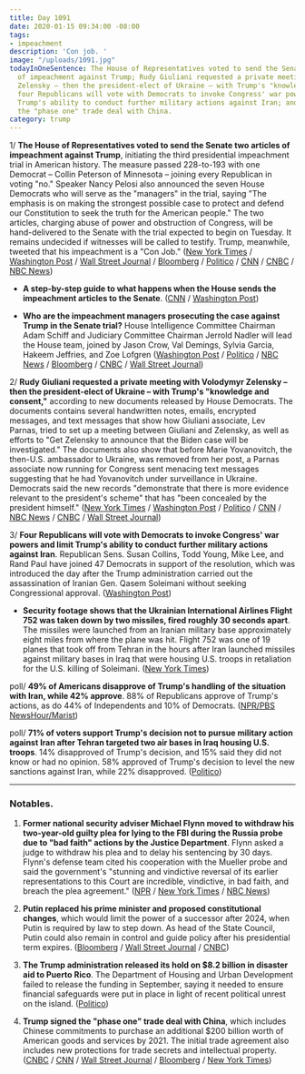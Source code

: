 ```yaml
---
title: Day 1091
date: 2020-01-15 09:34:00 -08:00
tags:
- impeachment
description: 'Con job. '
image: "/uploads/1091.jpg"
todayInOneSentence: The House of Representatives voted to send the Senate two articles
  of impeachment against Trump; Rudy Giuliani requested a private meeting with Volodymyr
  Zelensky – then the president-elect of Ukraine – with Trump's "knowledge and consent";
  four Republicans will vote with Democrats to invoke Congress' war powers and limit
  Trump's ability to conduct further military actions against Iran; and Trump signed
  the "phase one" trade deal with China.
category: trump
---
```


1/ **The House of Representatives voted to send the Senate two articles of impeachment against Trump**, initiating the third presidential impeachment trial in American history. The measure passed 228-to-193 with one Democrat – Collin Peterson of Minnesota – joining every Republican in voting "no." Speaker Nancy Pelosi also announced the seven House Democrats who will serve as the "managers" in the trial, saying "The emphasis is on making the strongest possible case to protect and defend our Constitution to seek the truth for the American people." The two articles, charging abuse of power and obstruction of Congress, will be hand-delivered to the Senate with the trial expected to begin on Tuesday. It remains undecided if witnesses will be called to testify. Trump, meanwhile, tweeted that his impeachment is a "Con Job." ([New York Times](https://www.nytimes.com/2020/01/15/us/politics/impeachment-managers.html) / [Washington Post](https://www.washingtonpost.com/politics/trump-impeachment-live-updates/2020/01/15/cfde52b6-3784-11ea-bb7b-265f4554af6d_story.html) / [Wall Street Journal](https://www.wsj.com/articles/house-speaker-pelosi-to-name-house-managers-for-trumps-senate-impeachment-trial-11579084203) / [Bloomberg](https://www.bloomberg.com/news/articles/2020-01-15/pelosi-selects-seven-democrats-to-present-impeachment-case) / [Politico](https://www.politico.com/news/2020/01/15/pelosi-appoints-impeachment-managers-for-trumps-senate-trial-099240) / [CNN](https://www.cnn.com/2020/01/15/politics/pelosi-naming-impeachment-managers/index.html) / [CNBC](https://www.cnbc.com/2020/01/15/house-votes-to-send-trump-impeachment-articles-to-senate-for-trial.html) / [NBC News](https://www.nbcnews.com/politics/politics-news/pelosi-calls-witnesses-trump-trial-after-new-evidence-n1116091))

* **A step-by-step guide to what happens when the House sends the impeachment articles to the Senate**. ([CNN](https://www.cnn.com/2020/01/15/politics/senate-impeachment-procedure-guide/index.html) / [Washington Post](https://www.washingtonpost.com/politics/2020/01/15/impeachment-trial-process/))

* **Who are the impeachment managers prosecuting the case against Trump in the Senate trial?** House Intelligence Committee Chairman Adam Schiff and Judiciary Committee Chairman Jerrold Nadler will lead the House team, joined by Jason Crow, Val Demings, Sylvia Garcia, Hakeem Jeffries, and Zoe Lofgren ([Washington Post](https://www.washingtonpost.com/politics/2020/01/15/impeachment-managers-senate-trial/) / [Politico](https://www.politico.com/news/2020/01/15/house-impeachment-managers-trump-trial-098730) / [NBC News](https://www.nbcnews.com/politics/trump-impeachment-inquiry/who-are-house-s-7-impeachment-prosecutors-n1116581) / [Bloomberg](https://www.bloomberg.com/news/articles/2020-01-15/these-house-prosecutors-will-present-trump-impeachment-to-senate) / [CNBC](https://www.cnbc.com/2020/01/15/pelosi-taps-schiff-nadler-as-trump-impeachment-managers.html) / [Wall Street Journal](https://www.wsj.com/articles/bios-of-seven-democratic-impeachment-managers-11579105346))

2/ **Rudy Giuliani requested a private meeting with Volodymyr Zelensky – then the president-elect of Ukraine – with Trump's "knowledge and consent,"** according to new documents released by House Democrats. The documents contains several handwritten notes, emails, encrypted messages, and text messages that show how Giuliani associate, Lev Parnas, tried to set up a meeting between Giuliani and Zelensky, as well as efforts to "Get Zelensky to announce that the Biden case will be investigated." The documents also show that before Marie Yovanovitch, the then-U.S. ambassador to Ukraine, was removed from her post, a Parnas associate now running for Congress sent menacing text messages suggesting that he had Yovanovitch under surveillance in Ukraine. Democrats said the new records "demonstrate that there is more evidence relevant to the president's scheme" that has "been concealed by the president himself." ([New York Times](https://www.nytimes.com/2020/01/14/us/politics/trump-impeachment-articles.html) / [Washington Post](https://www.washingtonpost.com/politics/ukraine-prosecutor-offered-information-related-to-biden-in-exchange-for-ambassadors-ouster-newly-released-materials-show/2020/01/14/cc45d19e-371e-11ea-9541-9107303481a4_story.html) / [Politico](https://www.politico.com/news/2020/01/14/house-dems-release-new-impeachment-evidence-related-to-indicted-giuliani-associate-098854) / [CNN](https://www.cnn.com/2020/01/14/politics/lev-parnas-documents-house-investigators/index.html) / [NBC News](https://www.nbcnews.com/politics/trump-impeachment-inquiry/giuliani-sought-private-meeting-ukrainian-president-documents-show-n1115691) / [CNBC](https://www.cnbc.com/2020/01/14/trump-impeachment-evidence-giuliani-requested-meeting-with-ukraine-president.html) / [Wall Street Journal](https://www.wsj.com/articles/new-documents-from-giuliani-associate-parnas-submitted-for-impeachment-trial-11579048547))

3/ **Four Republicans will vote with Democrats to invoke Congress' war powers and limit Trump's ability to conduct further military actions against Iran**. Republican Sens. Susan Collins, Todd Young, Mike Lee, and Rand Paul have joined 47 Democrats in support of the resolution, which was introduced the day after the Trump administration carried out the assassination of Iranian Gen. Qasem Soleimani without seeking Congressional approval. ([Washington Post](https://www.washingtonpost.com/national-security/senate-resolution-to-limit-trumps-military-authority-on-iran-has-enough-gop-votes-to-pass-key-democrats-say/2020/01/14/33684f50-3706-11ea-bb7b-265f4554af6d_story.html))

* **Security footage shows that the Ukrainian International Airlines Flight 752 was taken down by two missiles, fired roughly 30 seconds apart**. The missiles were launched from an Iranian military base approximately eight miles from where the plane was hit. Flight 752 was one of 19 planes that took off from Tehran in the hours after Iran launched missiles against military bases in Iraq that were housing U.S. troops in retaliation for the U.S. killing of Soleimani. ([New York Times](https://www.nytimes.com/2020/01/14/world/iran-plane-crash-video.html))

poll/ **49% of Americans disapprove of Trump's handling of the situation with Iran, while 42% approve**. 88% of Republicans approve of Trump's actions, as do 44% of Independents and 10% of Democrats. ([NPR/PBS NewsHour/Marist](https://www.npr.org/2020/01/15/796315045/npr-poll-more-americans-disapprove-of-trumps-handling-of-iran-than-approve))

poll/ **71% of voters support Trump's decision not to pursue military action against Iran after Tehran targeted two air bases in Iraq housing U.S. troops**. 14% disapproved of Trump's decision, and 15% said they did not know or had no opinion. 58% approved of Trump's decision to level the new sanctions against Iran, while 22% disapproved. ([Politico](https://www.politico.com/news/2020/01/15/trump-iran-strike-poll-098813))

---

### Notables.

1. **Former national security adviser Michael Flynn moved to withdraw his two-year-old guilty plea for lying to the FBI during the Russia probe due to "bad faith" actions by the Justice Department**. Flynn asked a judge to withdraw his plea and to delay his sentencing by 30 days. Flynn's defense team cited his cooperation with the Mueller probe and said the government's "stunning and vindictive reversal of its earlier representations to this Court are incredible, vindictive, in bad faith, and breach the plea agreement." ([NPR](https://www.npr.org/2020/01/15/796524593/flynn-asks-to-withdraw-guilty-plea-in-case-stemming-from-mueller-probe) / [New York Times](https://www.nytimes.com/2020/01/14/us/politics/michael-flynn-withdraws-guilty-plea.html) / [NBC News](https://www.nbcnews.com/politics/justice-department/michael-flynn-moves-withdraw-guilty-plea-after-doj-flips-prison-n1115761))

2. **Putin replaced his prime minister and proposed constitutional changes**, which would limit the power of a successor after 2024, when Putin is required by law to step down. As head of the State Council, Putin could also remain in control and guide policy after his presidential term expires. ([Bloomberg](https://www.bloomberg.com/news/articles/2020-01-15/russia-premier-medvedev-quits-says-putin-to-pick-new-government) / [Wall Street Journal](https://www.wsj.com/articles/russian-prime-minister-medvedev-cabinet-submit-resignation-11579095839) / [CNBC](https://www.cnbc.com/2020/01/15/russian-government-has-resigned-report-says-citing-pm.html))

3. **The Trump administration released its hold on $8.2 billion in disaster aid to Puerto Rico**. The Department of Housing and Urban Development failed to release the funding in September, saying it needed to ensure financial safeguards were put in place in light of recent political unrest on the island. ([Politico](https://www.politico.com/news/2020/01/15/trump-to-lift-hold-on-82b-in-puerto-rico-disaster-aid-099139))

4. **Trump signed the "phase one" trade deal with China**, which includes Chinese commitments to purchase an additional $200 billion worth of American goods and services by 2021.  The initial trade agreement also includes new protections for trade secrets and intellectual property. ([CNBC](https://www.cnbc.com/2020/01/15/trump-and-china-sign-phase-one-trade-agreement.html) / [CNN](https://www.cnn.com/2020/01/15/politics/us-china-trade-deal-phase-one-signed/index.html) / [Wall Street Journal](https://www.wsj.com/articles/u-s-china-to-sign-deal-easing-trade-tensions-11579087018) / [Bloomberg](https://www.bloomberg.com/news/articles/2020-01-15/u-s-china-sign-phase-one-of-trade-deal-trump-calls-remarkable) / [New York Times](https://www.nytimes.com/2020/01/15/business/economy/china-trade-deal.html))